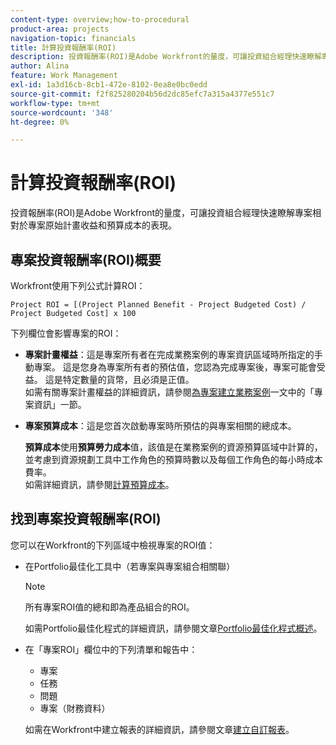 ```yaml
---
content-type: overview;how-to-procedural
product-area: projects
navigation-topic: financials
title: 計算投資報酬率(ROI)
description: 投資報酬率(ROI)是Adobe Workfront的量度，可讓投資組合經理快速瞭解專案相對於專案原始計畫收益和預算成本的表現。
author: Alina
feature: Work Management
exl-id: 1a3d16cb-8cb1-472e-8102-0ea8e0bc0edd
source-git-commit: f2f825280204b56d2dc85efc7a315a4377e551c7
workflow-type: tm+mt
source-wordcount: '348'
ht-degree: 0%

---
```


# 計算投資報酬率(ROI)

投資報酬率(ROI)是Adobe Workfront的量度，可讓投資組合經理快速瞭解專案相對於專案原始計畫收益和預算成本的表現。

## 專案投資報酬率(ROI)概要

Workfront使用下列公式計算ROI：

```
Project ROI = [(Project Planned Benefit - Project Budgeted Cost) / Project Budgeted Cost] x 100
```

下列欄位會影響專案的ROI：

* **專案計畫權益**：這是專案所有者在完成業務案例的專案資訊區域時所指定的手動專案。 這是您身為專案所有者的預估值，您認為完成專案後，專案可能會受益。 這是特定數量的貨幣，且必須是正值。\
  如需有關專案計畫權益的詳細資訊，請參閱[為專案建立業務案例](../../../manage-work/projects/define-a-business-case/create-business-case.md)一文中的「專案資訊」一節。

* **專案預算成本**：這是您首次啟動專案時所預估的與專案相關的總成本。

  **預算成本**&#x200B;使用&#x200B;**預算勞力成本**&#x200B;值，該值是在業務案例的資源預算區域中計算的，並考慮到資源規劃工具中工作角色的預算時數以及每個工作角色的每小時成本費率。\
  如需詳細資訊，請參閱[計算預算成本](../../../manage-work/projects/project-finances/budgeted-cost.md)。

## 找到專案投資報酬率(ROI)

您可以在Workfront的下列區域中檢視專案的ROI值：

* 在Portfolio最佳化工具中（若專案與專案組合相關聯）

  >[!NOTE]
  >
  >所有專案ROI值的總和即為產品組合的ROI。

  如需Portfolio最佳化程式的詳細資訊，請參閱文章[Portfolio最佳化程式概述](../../../manage-work/portfolios/portfolio-optimizer/portfolio-optimizer-overview.md)。

* 在「專案ROI」欄位中的下列清單和報告中： 

   * 專案
   * 任務
   * 問題
   * 專案（財務資料）

  如需在Workfront中建立報表的詳細資訊，請參閱文章[建立自訂報表](../../../reports-and-dashboards/reports/creating-and-managing-reports/create-custom-report.md)。
